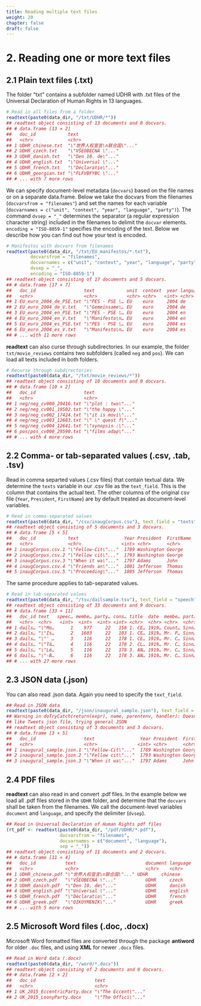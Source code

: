 ```yaml
---
title: Reading multiple text files
weight: 20
chapter: false
draft: false
---
```





# 2. Reading one or more text files

## 2.1 Plain text files (.txt)

The folder "txt" contains a subfolder named UDHR with .txt files of the Universal Declaration of Human Rights in 13 languages. 


```r
# Read in all files from a folder
readtext(paste0(data_dir, "/txt/UDHR/*"))
## readtext object consisting of 13 documents and 0 docvars.
## # data.frame [13 × 2]
##   doc_id            text                         
##   <chr>             <chr>                        
## 1 UDHR_chinese.txt  "\"世界人权宣言\n联合国\"..."
## 2 UDHR_czech.txt    "\"VŠEOBECNÁ \"..."          
## 3 UDHR_danish.txt   "\"Den 10. de\"..."          
## 4 UDHR_english.txt  "\"Universal \"..."          
## 5 UDHR_french.txt   "\"Déclaratio\"..."          
## 6 UDHR_georgian.txt "\"FLFVBFYBC \"..."          
## # ... with 7 more rows
```

We can specify document-level metadata (`docvars`) based on the file names or on a separate data.frame. Below we take the docvars from the filenames (`docvarsfrom = "filenames"`) and set the names for each variable (`docvarnames = c("unit", "context", "year", "language", "party")`). The command `dvsep = "_"` determines the separator (a regular expression character string) included in the filenames to delimit the `docvar` elements. `encoding = "ISO-8859-1"` specifies the encoding of the text. Below we describe how you can find out how your text is encoded.


```r
# Manifestos with docvars from filenames
readtext(paste0(data_dir, "/txt/EU_manifestos/*.txt"),
         docvarsfrom = "filenames", 
         docvarnames = c("unit", "context", "year", "language", "party"),
         dvsep = "_", 
         encoding = "ISO-8859-1")
## readtext object consisting of 17 documents and 5 docvars.
## # data.frame [17 × 7]
##   doc_id                  text            unit  context  year langu… party
##   <chr>                   <chr>           <chr> <chr>   <int> <chr>  <chr>
## 1 EU_euro_2004_de_PSE.txt "\"PES · PSE \… EU    euro     2004 de     PSE  
## 2 EU_euro_2004_de_V.txt   "\"Gemeinsame\… EU    euro     2004 de     V    
## 3 EU_euro_2004_en_PSE.txt "\"PES · PSE \… EU    euro     2004 en     PSE  
## 4 EU_euro_2004_en_V.txt   "\"Manifesto\n… EU    euro     2004 en     V    
## 5 EU_euro_2004_es_PSE.txt "\"PES · PSE \… EU    euro     2004 es     PSE  
## 6 EU_euro_2004_es_V.txt   "\"Manifesto\n… EU    euro     2004 es     V    
## # ... with 11 more rows
```

**readtext** can also curse through subdirectories. In our example, the folder `txt/movie_reviews` contains two subfolders (called `neg` and `pos`). We can load all texts included in both folders. 


```r
# Recurse through subdirectories
readtext(paste0(data_dir, "/txt/movie_reviews/*"))
## readtext object consisting of 10 documents and 0 docvars.
## # data.frame [10 × 2]
##   doc_id                  text                
##   <chr>                   <chr>               
## 1 neg/neg_cv000_29416.txt "\"plot : two\"..." 
## 2 neg/neg_cv001_19502.txt "\"the happy \"..." 
## 3 neg/neg_cv002_17424.txt "\"it is movi\"..." 
## 4 neg/neg_cv003_12683.txt "\" \" quest f\"..."
## 5 neg/neg_cv004_12641.txt "\"synopsis :\"..." 
## 6 pos/pos_cv000_29590.txt "\"films adap\"..." 
## # ... with 4 more rows
```

## 2.2 Comma- or tab-separated values (.csv, .tab, .tsv)

Read in comma separted values (.csv files) that contain textual data. We determine the `texts` variable in our .csv file as the `text_field`. This is the column that contains the actual text. The other columns of the original csv file (`Year`, `President`, `FirstName`) are by default treated as document-level variables. 


```r
# Read in comma-separated values
readtext(paste0(data_dir, "/csv/inaugCorpus.csv"), text_field = "texts")
## readtext object consisting of 5 documents and 3 docvars.
## # data.frame [5 × 5]
##   doc_id            text                 Year President  FirstName
##   <chr>             <chr>               <int> <chr>      <chr>    
## 1 inaugCorpus.csv.1 "\"Fellow-Cit\"..."  1789 Washington George   
## 2 inaugCorpus.csv.2 "\"Fellow cit\"..."  1793 Washington George   
## 3 inaugCorpus.csv.3 "\"When it wa\"..."  1797 Adams      John     
## 4 inaugCorpus.csv.4 "\"Friends an\"..."  1801 Jefferson  Thomas   
## 5 inaugCorpus.csv.5 "\"Proceeding\"..."  1805 Jefferson  Thomas
```

The same procedure applies to tab-separated values.


```r
# Read in tab-separated values
readtext(paste0(data_dir, "/tsv/dailsample.tsv"), text_field = "speech")
## readtext object consisting of 33 documents and 9 docvars.
## # data.frame [33 × 11]
##   doc_id text   speec… membe… party… cons… title  date  membe… part… cons…
##   <chr>  <chr>   <int>  <int>  <int> <int> <chr>  <chr> <chr>  <chr> <chr>
## 1 dails… "\"Mo…      1    977     22   158 1. CE… 1919… Count… Sinn… Rosc…
## 2 dails… "\"Is…      2   1603     22   103 1. CE… 1919… Mr. P… Sinn… Galw…
## 3 dails… "\"' …      3    116     22   178 1. CE… 1919… Mr. C… Sinn… Wate…
## 4 dails… "\"Tá…      4    116     22   178 2. CL… 1919… Mr. C… Sinn… Wate…
## 5 dails… "\"Lé…      5    116     22   178 3. AN… 1919… Mr. C… Sinn… Wate…
## 6 dails… "\"-B…      6    116     22   178 3. AN… 1919… Mr. C… Sinn… Wate…
## # ... with 27 more rows
```

## 2.3 JSON data (.json)

You can also read .json data. Again you need to specify the `text_field`. 


```r
## Read in JSON data
readtext(paste0(data_dir, "/json/inaugural_sample.json"), text_field = "texts")
## Warning in doTryCatch(return(expr), name, parentenv, handler): Doesn't look
## like Tweets json file, trying general JSON
## readtext object consisting of 3 documents and 3 docvars.
## # data.frame [3 × 5]
##   doc_id                  text                 Year President  FirstName
##   <chr>                   <chr>               <int> <chr>      <chr>    
## 1 inaugural_sample.json.1 "\"Fellow-Cit\"..."  1789 Washington George   
## 2 inaugural_sample.json.2 "\"Fellow cit\"..."  1793 Washington George   
## 3 inaugural_sample.json.3 "\"When it wa\"..."  1797 Adams      John
```

## 2.4 PDF files

**readtext** can also read in and convert .pdf files. In the example below we load all .pdf files stored in the `UDHR` folder, and determine that the `docvars` shall be taken from the filenames. We call the document-level variables `document` and `language`, and specify the delimiter (`dvsep`).


```r
## Read in Universal Declaration of Human Rights pdf files
(rt_pdf <- readtext(paste0(data_dir, "/pdf/UDHR/*.pdf"), 
                    docvarsfrom = "filenames", 
                    docvarnames = c("document", "language"),
                    sep = "_"))
## readtext object consisting of 11 documents and 2 docvars.
## # data.frame [11 × 4]
##   doc_id           text                          document language
##   <chr>            <chr>                         <chr>    <chr>   
## 1 UDHR_chinese.pdf "\"世界人权宣言\n联合国\"..." UDHR     chinese 
## 2 UDHR_czech.pdf   "\"VŠEOBECNÁ \"..."           UDHR     czech   
## 3 UDHR_danish.pdf  "\"Den 10. de\"..."           UDHR     danish  
## 4 UDHR_english.pdf "\"Universal \"..."           UDHR     english 
## 5 UDHR_french.pdf  "\"Déclaratio\"..."           UDHR     french  
## 6 UDHR_greek.pdf   "\"ΟΙΚΟΥΜΕΝΙΚ\"..."           UDHR     greek   
## # ... with 5 more rows
```


## 2.5 Microsoft Word files (.doc, .docx)

Microsoft Word formatted files are converted through the package **antiword** for older `.doc` files, and using **XML** for newer `.docx` files.


```r
## Read in Word data (.docx)
readtext(paste0(data_dir, "/word/*.docx"))
## readtext object consisting of 2 documents and 0 docvars.
## # data.frame [2 × 2]
##   doc_id                      text               
##   <chr>                       <chr>              
## 1 UK_2015_EccentricParty.docx "\"The Eccent\"..."
## 2 UK_2015_LoonyParty.docx     "\"The Offici\"..."
```
